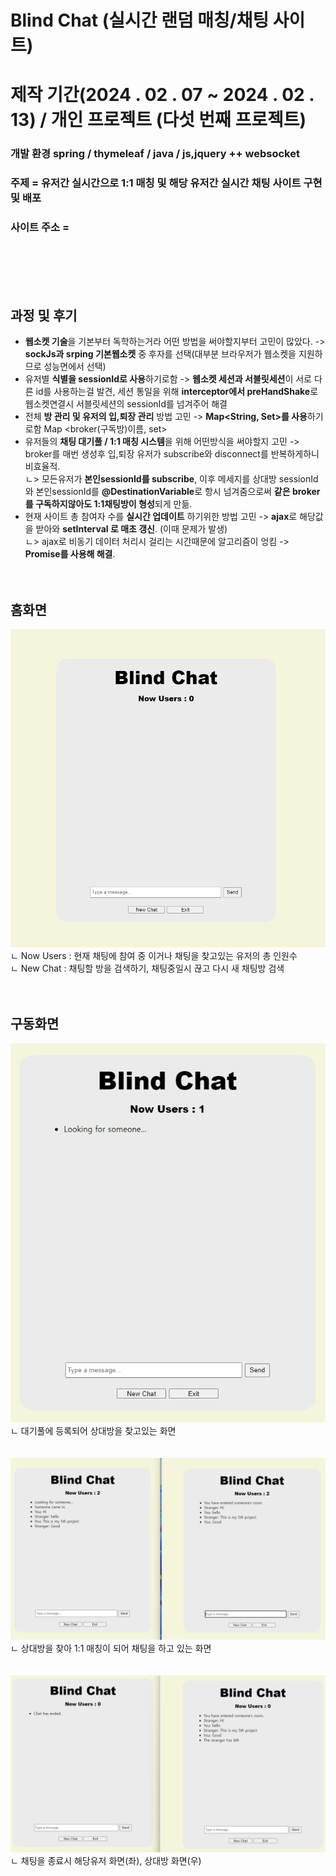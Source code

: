 
# Blind Chat (실시간 랜덤 매칭/채팅 사이트)
  
# 제작 기간(2024 . 02 . 07 ~ 2024 . 02 . 13)  / 개인 프로젝트 (다섯 번째 프로젝트) 

### 개발 환경 spring / thymeleaf / java / js,jquery  ++ websocket
   
### 주제 = 유저간 실시간으로 1:1 매칭 및 해당 유저간 실시간 채팅 사이트 구현 및 배포    
   
### 사이트 주소 = 
     
<br/> <br/> <br/> <br/> 
## 과정 및 후기
- **웹소켓 기술**을 기본부터 독학하는거라 어떤 방법을 써야할지부터 고민이 많았다. -> **sockJs과 srping 기본웹소켓** 중 후자를 선택(대부분 브라우저가 웹소켓을 지원하므로 성능면에서 선택)
- 유저별 **식별을 sessionId로 사용**하기로함 -> **웹소켓 세션과 서블릿세션**이 서로 다른 id를 사용하는걸 발견, 세션 통일을 위해 **interceptor에서 preHandShake**로 웹소켓연결시 서블릿세션의 sessionId를 넘겨주어 해결
- 전체 **방 관리 및 유저의 입,퇴장 관리** 방법 고민 -> **Map<String, Set<String>>를 사용**하기로함 Map <broker(구독방)이름, set<sessionId>>  
- 유저들의 **채팅 대기풀 / 1:1 매칭 시스템**을 위해 어떤방식을 써야할지 고민 -> broker를 매번 생성후 입,퇴장 유저가 subscribe와 disconnect를 반복하게하니 비효율적.  <br/> 
  ㄴ> 모든유저가 **본인sessionId를 subscribe**, 이후 메세지를 상대방 sessionId와 본인sessionId를 **@DestinationVariable**로 항시 넘겨줌으로써 **같은 broker를 구독하지않아도 1:1채팅방이 형성**되게 만듦. 
- 현재 사이트 총 참여자 수를 **실시간 업데이트** 하기위한 방법 고민 -> **ajax**로 해당값을 받아와 **setInterval 로 매초 갱신**. (이때 문제가 발생)  <br/> 
  ㄴ> ajax로 비동기 데이터 처리시 걸리는 시간때문에 알고리즘이 엉킴 -> **Promise를 사용해 해결**.
<br/> <br/> <br/> 
 
## 홈화면
<img src="pictures/home.png">
ㄴ Now Users : 현재 채팅에 참여 중 이거나 채팅을 찾고있는 유저의 총 인원수 <br/> 
ㄴ New Chat : 채팅할 방을 검색하기, 채팅중일시 끊고 다시 새 채팅방 검색
<br/> <br/> <br/> 

## 구동화면
<img src="pictures/looking.png">
ㄴ 대기풀에 등록되어 상대방을 찾고있는 화면 <br/> <br/> <br/> 
<img src="pictures/chat.png">
ㄴ 상대방을 찾아 1:1 매칭이 되어 채팅을 하고 있는 화면 <br/> <br/> <br/> 
<img src="pictures/end.png">
ㄴ 채팅을 종료시 해당유저 화면(좌), 상대방 화면(우)

